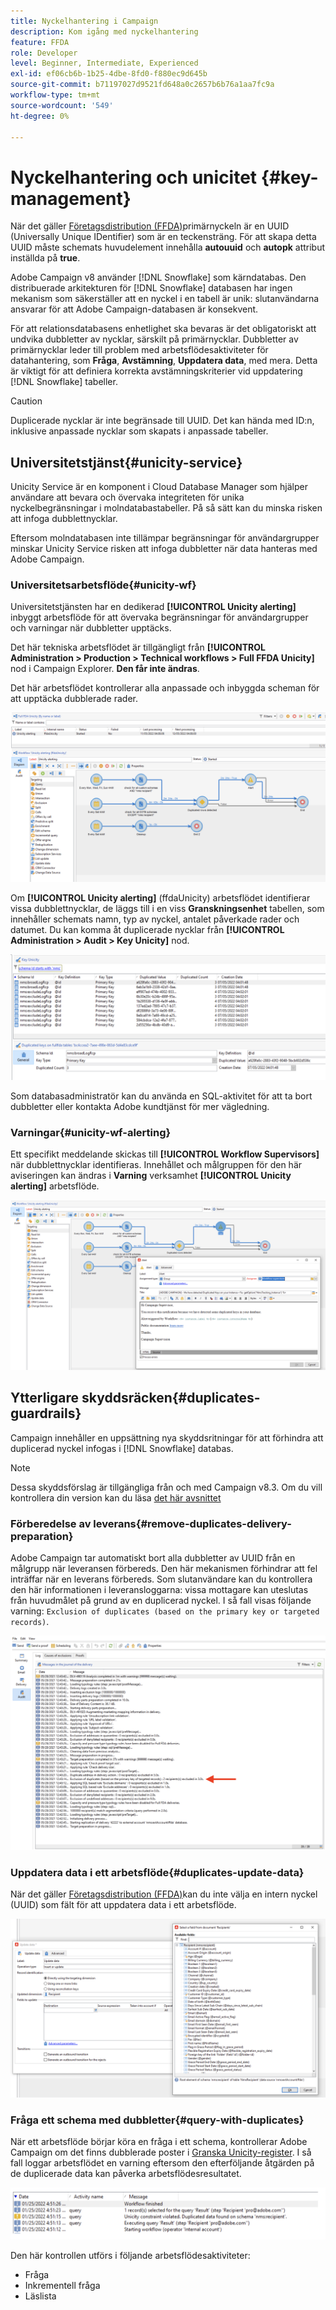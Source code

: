 ```yaml
---
title: Nyckelhantering i Campaign
description: Kom igång med nyckelhantering
feature: FFDA
role: Developer
level: Beginner, Intermediate, Experienced
exl-id: ef06cb6b-1b25-4dbe-8fd0-f880ec9d645b
source-git-commit: b71197027d9521fd648a0c2657b6b76a1aa7fc9a
workflow-type: tm+mt
source-wordcount: '549'
ht-degree: 0%

---
```


# Nyckelhantering och unicitet {#key-management}

När det gäller [Företagsdistribution (FFDA)](enterprise-deployment.md)primärnyckeln är en UUID (Universally Unique IDentifier) som är en teckensträng. För att skapa detta UUID måste schemats huvudelement innehålla **autouuid** och **autopk** attribut inställda på **true**.

Adobe Campaign v8 använder [!DNL Snowflake] som kärndatabas. Den distribuerade arkitekturen för [!DNL Snowflake] databasen har ingen mekanism som säkerställer att en nyckel i en tabell är unik: slutanvändarna ansvarar för att Adobe Campaign-databasen är konsekvent.

För att relationsdatabasens enhetlighet ska bevaras är det obligatoriskt att undvika dubbletter av nycklar, särskilt på primärnycklar. Dubbletter av primärnycklar leder till problem med arbetsflödesaktiviteter för datahantering, som **Fråga**, **Avstämning**, **Uppdatera data**, med mera. Detta är viktigt för att definiera korrekta avstämningskriterier vid uppdatering [!DNL Snowflake] tabeller.


>[!CAUTION]
>
>Duplicerade nycklar är inte begränsade till UUID. Det kan hända med ID:n, inklusive anpassade nycklar som skapats i anpassade tabeller.


## Universitetstjänst{#unicity-service}

Unicity Service är en komponent i Cloud Database Manager som hjälper användare att bevara och övervaka integriteten för unika nyckelbegränsningar i molndatabastabeller. På så sätt kan du minska risken att infoga dubblettnycklar.

Eftersom molndatabasen inte tillämpar begränsningar för användargrupper minskar Unicity Service risken att infoga dubbletter när data hanteras med Adobe Campaign.

### Universitetsarbetsflöde{#unicity-wf}

Universitetstjänsten har en dedikerad **[!UICONTROL Unicity alerting]** inbyggt arbetsflöde för att övervaka begränsningar för användargrupper och varningar när dubbletter upptäcks.

Det här tekniska arbetsflödet är tillgängligt från **[!UICONTROL Administration > Production > Technical workflows > Full FFDA Unicity]** nod i Campaign Explorer. **Den får inte ändras**.

Det här arbetsflödet kontrollerar alla anpassade och inbyggda scheman för att upptäcka dubblerade rader.

![](assets/unicity-alerting-wf.png)

Om **[!UICONTROL Unicity alerting]** (ffdaUnicity) arbetsflödet identifierar vissa dubblettnycklar, de läggs till i en viss **Granskningsenhet** tabellen, som innehåller schemats namn, typ av nyckel, antalet påverkade rader och datumet. Du kan komma åt duplicerade nycklar från **[!UICONTROL Administration > Audit > Key Unicity]** nod.

![](assets/unicity-table.png)

Som databasadministratör kan du använda en SQL-aktivitet för att ta bort dubbletter eller kontakta Adobe kundtjänst för mer vägledning.

### Varningar{#unicity-wf-alerting}

Ett specifikt meddelande skickas till **[!UICONTROL Workflow Supervisors]** när dubblettnycklar identifieras. Innehållet och målgruppen för den här aviseringen kan ändras i **Varning** verksamhet **[!UICONTROL Unicity alerting]** arbetsflöde.

![](assets/wf-alert-activity.png)


## Ytterligare skyddsräcken{#duplicates-guardrails}

Campaign innehåller en uppsättning nya skyddsritningar för att förhindra att duplicerad nyckel infogas i [!DNL Snowflake] databas.

>[!NOTE]
>
>Dessa skyddsförslag är tillgängliga från och med Campaign v8.3. Om du vill kontrollera din version kan du läsa [det här avsnittet](../start/compatibility-matrix.md#how-to-check-your-campaign-version-and-buildversion)

### Förberedelse av leverans{#remove-duplicates-delivery-preparation}

Adobe Campaign tar automatiskt bort alla dubbletter av UUID från en målgrupp när leveransen förbereds. Den här mekanismen förhindrar att fel inträffar när en leverans förbereds. Som slutanvändare kan du kontrollera den här informationen i leveransloggarna: vissa mottagare kan uteslutas från huvudmålet på grund av en duplicerad nyckel. I så fall visas följande varning: `Exclusion of duplicates (based on the primary key or targeted records)`.

![](assets/exclusion-duplicates-log.png)

### Uppdatera data i ett arbetsflöde{#duplicates-update-data}

När det gäller [Företagsdistribution (FFDA)](enterprise-deployment.md)kan du inte välja en intern nyckel (UUID) som fält för att uppdatera data i ett arbetsflöde.

![](assets/update-data-no-internal-key.png)

### Fråga ett schema med dubbletter{#query-with-duplicates}

När ett arbetsflöde börjar köra en fråga i ett schema, kontrollerar Adobe Campaign om det finns dubblerade poster i [Granska Unicity-register](#unicity-wf). I så fall loggar arbetsflödet en varning eftersom den efterföljande åtgärden på de duplicerade data kan påverka arbetsflödesresultatet.

![](assets/query-with-duplicates.png)

Den här kontrollen utförs i följande arbetsflödesaktiviteter:

* Fråga
* Inkrementell fråga
* Läslista